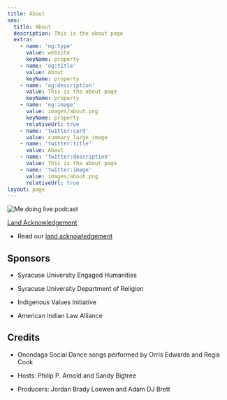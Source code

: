 ```yaml
---
title: About
seo:
  title: About
  description: This is the about page
  extra:
    - name: 'og:type'
      value: website
      keyName: property
    - name: 'og:title'
      value: About
      keyName: property
    - name: 'og:description'
      value: This is the about page
      keyName: property
    - name: 'og:image'
      value: images/about.png
      keyName: property
      relativeUrl: true
    - name: 'twitter:card'
      value: summary_large_image
    - name: 'twitter:title'
      value: About
    - name: 'twitter:description'
      value: This is the about page
    - name: 'twitter:image'
      value: images/about.png
      relativeUrl: true
layout: page
---
```

![Me doing live podcast](/images/about.png)

[Land Acknowledgement](/land)

*   Read our [land acknowledgement](/land)

## Sponsors

*   Syracuse University Engaged Humanities

*   Syracuse University Department of Religion

*   Indigenous Values Initiative

*   American Indian Law Alliance

## Credits

*   Onondaga Social Dance songs performed by Orris Edwards and Regis Cook

*   Hosts: Philip P. Arnold and Sandy Bigtree

*   Producers: Jordan Brady Loewen and Adam DJ Brett
